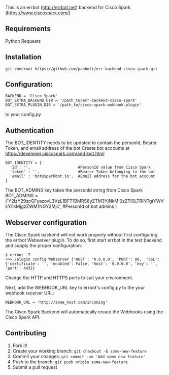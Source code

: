 
This is an errbot (http://errbot.net) backend for Cisco Spark (https://www.ciscospark.com/) 

## Requirements
Python Requests


## Installation

```
git checkout https://github.com/panholt/err-backend-cisco-spark.git
```

## Configuration:

```
BACKEND = 'Cisco Spark'
BOT_EXTRA_BACKEND_DIR = '/path_to/err-backend-cisco-spark'
BOT_EXTRA_PLUGIN_DIR = '/path_to/cisco-spark-webhook-plugin'
```

to your config.py

## Authentication

The BOT_IDENTITY needs to be updated to contain the personId, Bearer Token, and email address of the bot
Create bot accounts at https://developer.ciscospark.com/add-bot.html

```
BOT_IDENTITY = {
  'id': '',                     #PersonId value from Cisco Spark
  'token' : '',                 #Bearer Token belonging to the bot
  'email' : 'bot@sparkbot.io',  #Email address for the bot account
}
```

The BOT_ADMINS key takes the personId string from Cisco Spark
BOT_ADMINS = ('Y2lzY29zcGFyazovL3VzL1BFT1BMRS8yZTM3YjNkMi0zZTI0LTRlNTgtYWVkYi1kMjgzZWM1NGY2Mjc',    #PersonId of bot admins
             )

## Webserver configuration
The Cisco Spark backend will not work properly without first configuring the errbot Webserver plugin. To do so, first start errbot in the text backend and supply the proper configuration:

```
$ errbot -T
>>> /plugin config Webserver {'HOST': '0.0.0.0', 'PORT': 80,  'SSL': {'certificate': '', 'enabled': False, 'host': '0.0.0.0', 'key': '', 'port': 443}}
```

Change the HTTP and HTTPS ports to suit your environment. 

Next, add the WEBHOOK_URL key to errbot's config.py to the your webhook receiver URL:

```
WEBHOOK_URL = 'http://some_host.com/incoming'
```

The Cisco Spark Backend will automatically create the Webhooks using the Cisco Spark API.

## Contributing

1. Fork it!
2. Create your working branch: `git checkout -b some-new-feature`
3. Commit your changes: `git commit -am 'Add some new feature'`
4. Push to the branch: `git push origin some-new-feature`
5. Submit a pull request 